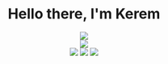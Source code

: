 <h1 align="center">Hello there, I'm Kerem</h1>

<div align="center">
    <img src="https://komarev.com/ghpvc/?username=keremallet&color=000000">
</div>

<div align="center">
    <a href="https://discord.com/users/709603089346199614" alt="Discord Profile"><img src="https://lanyard-profile-readme.vercel.app/api/709603089346199614"></a>
</div>

<div align="center">
    <a href="https://discord.link/lycos" alt="Discord Server"><img src="https://shields.io/badge/Discord-black?style=for-the-badge&logo=discord"></a>
    <a href="https://instagram.com/lycosidaefps" alt="Instagram"><img src="https://shields.io/badge/Instagram-black?style=for-the-badge&logo=instagram"></a>
    <a href="https://taplink.cc/lycosidaefps" alt="Personal Website"><img src="https://shields.io/badge/Personal Website-black?&style=for-the-badge"></a>
</div>
